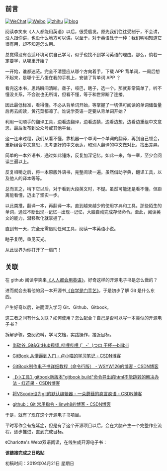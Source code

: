 ## 前言

[![WeChat](https://img.shields.io/badge/WeChat-冷板凳小组-orange.svg?logo=wechat)](https://img-1259210397.cos.ap-guangzhou.myqcloud.com/qrcode_for_gh_e6abc955318b_430.jpg) [![Weibo](https://img.shields.io/badge/WeiBo-SINA-red.svg?&logo=sina-weibo&logoColor=E6162D)](https://weibo.com/5786802205/profile?rightmod=1&wvr=6&mod=personinfo&is_all=1) [![zhihu](https://img.shields.io/badge/ZhiHu-专栏-important.svg?&logo=zhihu&logoColor=ffffff&colorA=0084FF)](https://zhuanlan.zhihu.com/lengbandeng) [![blog](https://img.shields.io/badge/blog-诗-lightgrey.svg?&logo=hexo&logoColor=ffffff&colorA=2b2b2b)](https://nobelium-leidichen.vercel.app/)

阅读李笑来《人人都能用英语》以后，很受启发。原先我们往往受制于，不会讲，没人跟你讲，也没什么地方可以讲。以至于，对于英语处于一种：我们明明知道它很有用，却不知道怎么用。

总觉得没有合适环境可供自己学习，似乎也找不到学习英语的理由。那么，倘若一定要学，从哪里开始？

一开始，谁都迷茫。完全不清楚应从哪个方向着手，下载 APP 背单词，一周后想不起来，是哪个王八蛋在我的手机上，安装了背单词 APP ？

看完这本书，思路瞬间清晰。聋子，哑巴，瞎子，选一个。那就非常简单了，听不懂没关系，不会说也无所谓，但看不懂，等于和世界断了连接。

因此最低标准，看得懂。不必从背单词开始，等掌握了一切供可阅读的单词储备量后再去阅读，黄花菜都凉了。谁说学英语一定要从背单词开始？

利用一切顺手的翻译工具，边看边翻译，边看边猜，边看边想，边看边重组中文意思，最后发布到公众号或其他平台。

这一连串过程，我们从看不懂，靠机器一个单词一个单词的翻译，再到自己领会，重新组合中文意思，思考更好的中文表达，和别人翻译的中文做对比，找出差异。

简单的一本外语书，通过如此锤炼，反复加深记忆。如此一来，每一章，至少会阅读三遍以上。

反复咀嚼之后，将一本原版外语书，完整阅读一遍。虽然借助字典，翻译工具，以及他人的译本等等。

总而言之，啃下它以后，对于看到大段英文时，不憷。虽然可能还是看不懂，但距离能看懂，迈出了坚实一步。

以此类推，翻译一本，再翻译一本。直到越来越少的使用字典和工具。那些陌生的单词，通过不断出现--记忆--出现--记忆，大脑自动完成存储命令。至此，阅读英文的能力，潜移默化就掌握了。

直到有一天，完全无需借助任何工具，阅读一本英语小说。

瞎子复明，重见天光。

从此世界为你打开了一扇门！


## **关联**

在 github 阅读李笑来[《人人都会用英语》](https://github.com/xiaolai/everyone-can-use-english)，好奇这样的开源电子书是怎么做的？

进而就会去看他的另一本开源书[《自学是门手艺》](https://github.com/leidichen/the-craft-of-selfteaching/tree/master/markdown)，于是初步了解 Git 是什么东西。

产生好奇以后，进而深入学习 Git、Github、Gitbook。

这三者之间有什么关联？如何使用？怎么配合？自己是否可以写一本类似的开源电子书？

拆解步骤，查阅资料，学习文档，实践操作，接近目标。

* [尚硅谷_Git&GitHub视频_哔哩哔哩 (゜-゜)つロ 干杯~-bilibili](https://www.bilibili.com/video/av24441039?t=46)

* [GitBook 从懵逼到入门 - 卢小喵的学习笔记 - CSDN博客](https://blog.csdn.net/lu_embedded/article/details/81100704)
* [GitBook制作电子书详细教程（命令行版） - WSYW126的博客 - CSDN博客](https://blog.csdn.net/WSYW126/article/details/51733577)
* [【小工具】gitbook新版本"gitbook build"命令导出的html不能跳转的解决办法 - 红芒果 - CSDN博客](https://blog.csdn.net/weixin_42057852/article/details/81776917)
* [将VScode设为git的默认编辑器 - 一朵蘑菇的疯言疯语 - CSDN博客](https://blog.csdn.net/baidu_29198395/article/details/82927700)
* [github：Git 常用指令 - linwh8的博客 - CSDN博客](https://blog.csdn.net/linwh8/article/details/79779364)

于是，就有了现在这个开源电子书项目。

平时写作会有拖延症，但是有了这个开源项目以后，会在大脑产生一个完整作业流程，逐步推进，直到完成目标。

《Charlotte's Web》双语阅读，在线生成开源电子书：

**该链接完成之日粘贴**



初稿时间：2019年04月21日 星期日


